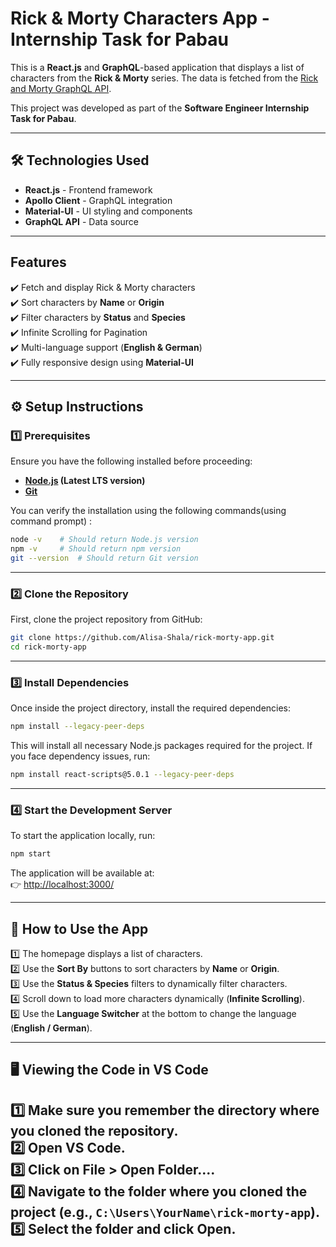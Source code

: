 # Rick & Morty Characters App - Internship Task for Pabau

This is a **React.js** and **GraphQL**-based application that displays a list of characters from the **Rick & Morty** series. The data is fetched from the [Rick and Morty GraphQL API](https://rickandmortyapi.com/graphql).

This project was developed as part of the **Software Engineer Internship Task for Pabau**.

---

## 🛠 **Technologies Used**
- **React.js** - Frontend framework  
- **Apollo Client** - GraphQL integration  
- **Material-UI** - UI styling and components  
- **GraphQL API** - Data source  

---

##  **Features**
✔️ Fetch and display Rick & Morty characters  
✔️ Sort characters by **Name** or **Origin**  
✔️ Filter characters by **Status** and **Species**  
✔️ Infinite Scrolling for Pagination  
✔️ Multi-language support (**English & German**)  
✔️ Fully responsive design using **Material-UI**  

---

## ⚙ **Setup Instructions**

### **1️⃣ Prerequisites**
Ensure you have the following installed before proceeding:  

- **[Node.js](https://nodejs.org/) (Latest LTS version)**  
- **[Git](https://git-scm.com/downloads)**  

You can verify the installation using the following commands(using command prompt) :  

```sh
node -v    # Should return Node.js version
npm -v     # Should return npm version
git --version  # Should return Git version
```

---

### **2️⃣ Clone the Repository**
First, clone the project repository from GitHub:  

```sh
git clone https://github.com/Alisa-Shala/rick-morty-app.git
cd rick-morty-app
```

---

### **3️⃣ Install Dependencies**
Once inside the project directory, install the required dependencies:  

```sh
npm install --legacy-peer-deps
```
This will install all necessary Node.js packages required for the project. If you face dependency issues, run:

```sh
npm install react-scripts@5.0.1 --legacy-peer-deps
```

---

### **4️⃣ Start the Development Server**
To start the application locally, run:  

```sh
npm start
```
The application will be available at:  
👉 [http://localhost:3000/](http://localhost:3000/)  

---

## 🔄 **How to Use the App**
1️⃣ The homepage displays a list of characters.  
2️⃣ Use the **Sort By** buttons to sort characters by **Name** or **Origin**.  
3️⃣ Use the **Status & Species** filters to dynamically filter characters.  
4️⃣ Scroll down to load more characters dynamically (**Infinite Scrolling**).  
5️⃣ Use the **Language Switcher** at the bottom to change the language (**English / German**).  

---

## 🖥 **Viewing the Code in VS Code**  
1️⃣ Make sure you remember the directory where you cloned the repository.  
2️⃣ Open **VS Code**.  
3️⃣ Click on **File > Open Folder...**.  
4️⃣ Navigate to the folder where you cloned the project (e.g., `C:\Users\YourName\rick-morty-app`).  
5️⃣ Select the folder and click **Open**.
---

